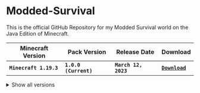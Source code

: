 # Modded-Survival
This is the official GitHub Repository for my Modded Survival world on the Java Edition of Minecraft.

| Minecraft Version       | Pack Version          | Release Date         | Download           |
| ----------------------- | --------------------- | -------------------- | ------------------ |
| **`Minecraft 1.19.3`**  | **`1.0.0 (Current)`** | **`March 12, 2023`** | [**`Download`**]() |

<details><summary>Show all versions</summary>

#### No older versions are available at this time.

</details>
